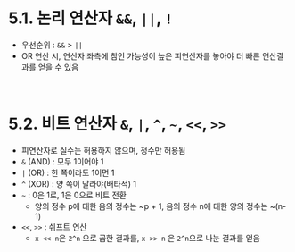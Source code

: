 
# **5.1. 논리 연산자 `&&`, `||`, `!`**

-   우선순위 : `&&` > `||`
-   OR 연산 시, 연산자 좌측에 참인 가능성이 높은 피연산자를 놓아야 더 빠른 연산결과를 얻을 수 있음

<br>

# **5.2. 비트 연산자 `&`, `|`, `^`, `~`, `<<`, `>>`**

-   피연산자로 실수는 허용하지 않으며, 정수만 허용됨
-   `&` (AND) : 모두 1이어야 1
-   `|` (OR) : 한 쪽이라도 1이면 1
-   `^` (XOR) : 양 쪽이 달라야(배타적) 1
-   `~` : 0은 1로, 1은 0으로 비트 전환
    -   양의 정수 p에 대한 음의 정수는 ~p + 1, 음의 정수 n에 대한 양의 정수는 ~(n-1)
-   `<<`, `>>` : 쉬프트 연산
    -   `x << n`은 `2^n` 으로 곱한 결과를, `x >> n` 은 `2^n`으로 나눈 결과를 얻음
 
<br>
